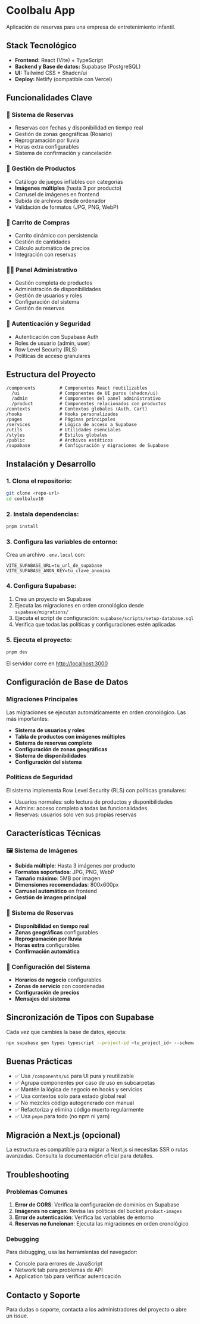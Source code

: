 # Coolbalu App

Aplicación de reservas para una empresa de entretenimiento infantil.

## Stack Tecnológico

- **Frontend:** React (Vite) + TypeScript
- **Backend y Base de datos:** Supabase (PostgreSQL)
- **UI:** Tailwind CSS + Shadcn/ui
- **Deploy:** Netlify (compatible con Vercel)

## Funcionalidades Clave

### 🎯 Sistema de Reservas
- Reservas con fechas y disponibilidad en tiempo real
- Gestión de zonas geográficas (Rosario)
- Reprogramación por lluvia
- Horas extra configurables
- Sistema de confirmación y cancelación

### 🎪 Gestión de Productos
- Catálogo de juegos inflables con categorías
- **Imágenes múltiples** (hasta 3 por producto)
- Carrusel de imágenes en frontend
- Subida de archivos desde ordenador
- Validación de formatos (JPG, PNG, WebP)

### 🛒 Carrito de Compras
- Carrito dinámico con persistencia
- Gestión de cantidades
- Cálculo automático de precios
- Integración con reservas

### 👨‍💼 Panel Administrativo
- Gestión completa de productos
- Administración de disponibilidades
- Gestión de usuarios y roles
- Configuración del sistema
- Gestión de reservas

### 🔐 Autenticación y Seguridad
- Autenticación con Supabase Auth
- Roles de usuario (admin, user)
- Row Level Security (RLS)
- Políticas de acceso granulares

## Estructura del Proyecto

```
/components         # Componentes React reutilizables
  /ui               # Componentes de UI puros (shadcn/ui)
  /admin            # Componentes del panel administrativo
  /product          # Componentes relacionados con productos
/contexts           # Contextos globales (Auth, Cart)
/hooks              # Hooks personalizados
/pages              # Páginas principales
/services           # Lógica de acceso a Supabase
/utils              # Utilidades esenciales
/styles             # Estilos globales
/public             # Archivos estáticos
/supabase           # Configuración y migraciones de Supabase
```

## Instalación y Desarrollo

### 1. **Clona el repositorio:**
```bash
git clone <repo-url>
cd coolbaluv10
```

### 2. **Instala dependencias:**
```bash
pnpm install
```

### 3. **Configura las variables de entorno:**
Crea un archivo `.env.local` con:
```env
VITE_SUPABASE_URL=tu_url_de_supabase
VITE_SUPABASE_ANON_KEY=tu_clave_anonima
```

### 4. **Configura Supabase:**
1. Crea un proyecto en Supabase
2. Ejecuta las migraciones en orden cronológico desde `supabase/migrations/`
3. Ejecuta el script de configuración: `supabase/scripts/setup-database.sql`
4. Verifica que todas las políticas y configuraciones estén aplicadas

### 5. **Ejecuta el proyecto:**
```bash
pnpm dev
```
El servidor corre en [http://localhost:3000](http://localhost:3000)

## Configuración de Base de Datos

### Migraciones Principales
Las migraciones se ejecutan automáticamente en orden cronológico. Las más importantes:

- **Sistema de usuarios y roles**
- **Tabla de productos con imágenes múltiples**
- **Sistema de reservas completo**
- **Configuración de zonas geográficas**
- **Sistema de disponibilidades**
- **Configuración del sistema**

### Políticas de Seguridad
El sistema implementa Row Level Security (RLS) con políticas granulares:
- Usuarios normales: solo lectura de productos y disponibilidades
- Admins: acceso completo a todas las funcionalidades
- Reservas: usuarios solo ven sus propias reservas

## Características Técnicas

### 🖼️ Sistema de Imágenes
- **Subida múltiple**: Hasta 3 imágenes por producto
- **Formatos soportados**: JPG, PNG, WebP
- **Tamaño máximo**: 5MB por imagen
- **Dimensiones recomendadas**: 800x600px
- **Carrusel automático** en frontend
- **Gestión de imagen principal**

### 📅 Sistema de Reservas
- **Disponibilidad en tiempo real**
- **Zonas geográficas** configurables
- **Reprogramación por lluvia**
- **Horas extra** configurables
- **Confirmación automática**

### 🔧 Configuración del Sistema
- **Horarios de negocio** configurables
- **Zonas de servicio** con coordenadas
- **Configuración de precios**
- **Mensajes del sistema**

## Sincronización de Tipos con Supabase

Cada vez que cambies la base de datos, ejecuta:
```bash
npx supabase gen types typescript --project-id <tu_project_id> --schema public > services/supabase/types.ts
```

## Buenas Prácticas

- ✅ Usa `/components/ui` para UI pura y reutilizable
- ✅ Agrupa componentes por caso de uso en subcarpetas
- ✅ Mantén la lógica de negocio en hooks y servicios
- ✅ Usa contextos solo para estado global real
- ✅ No mezcles código autogenerado con manual
- ✅ Refactoriza y elimina código muerto regularmente
- ✅ Usa `pnpm` para todo (no npm ni yarn)

## Migración a Next.js (opcional)

La estructura es compatible para migrar a Next.js si necesitas SSR o rutas avanzadas. Consulta la documentación oficial para detalles.

## Troubleshooting

### Problemas Comunes

1. **Error de CORS**: Verifica la configuración de dominios en Supabase
2. **Imágenes no cargan**: Revisa las políticas del bucket `product-images`
3. **Error de autenticación**: Verifica las variables de entorno
4. **Reservas no funcionan**: Ejecuta las migraciones en orden cronológico

### Debugging
Para debugging, usa las herramientas del navegador:
- Console para errores de JavaScript
- Network tab para problemas de API
- Application tab para verificar autenticación

## Contacto y Soporte

Para dudas o soporte, contacta a los administradores del proyecto o abre un issue. 